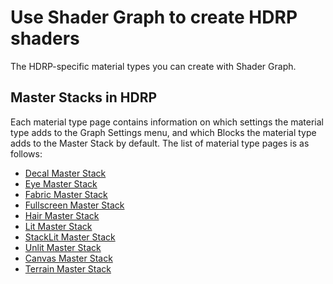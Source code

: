 # Use Shader Graph to create HDRP shaders

The HDRP-specific material types you can create with Shader Graph.

## Master Stacks in HDRP

Each material type page contains information on which settings the material type adds to the Graph Settings menu, and which Blocks the material type adds to the Master Stack by default. The list of material type pages is as follows:

* [Decal Master Stack](decal-master-stack-reference.md)
* [Eye Master Stack](eye-master-stack-reference.md)
* [Fabric Master Stack](fabric-master-stack-reference.md)
* [Fullscreen Master Stack](fullscreen-master-stack-reference.md)
* [Hair Master Stack](hair-master-stack-reference.md)
* [Lit Master Stack](lit-master-stack-reference.md)
* [StackLit Master Stack](stacklit-master-stack-reference.md)
* [Unlit Master Stack](unlit-master-stack-reference.md)
* [Canvas Master Stack](canvas-master-stack-reference.md)
* [Terrain Master Stack](terrain-master-stack-reference.md)
